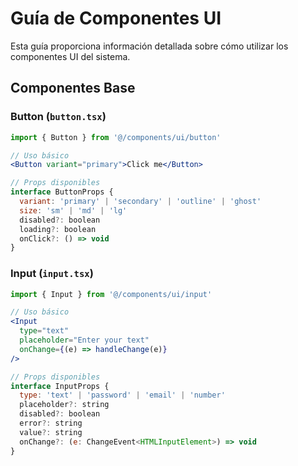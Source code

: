 # Guía de Componentes UI

Esta guía proporciona información detallada sobre cómo utilizar los componentes UI del sistema.

## Componentes Base

### Button (`button.tsx`)
```jsx
import { Button } from '@/components/ui/button'

// Uso básico
<Button variant="primary">Click me</Button>

// Props disponibles
interface ButtonProps {
  variant: 'primary' | 'secondary' | 'outline' | 'ghost'
  size: 'sm' | 'md' | 'lg'
  disabled?: boolean
  loading?: boolean
  onClick?: () => void
}
```

### Input (`input.tsx`)
```jsx
import { Input } from '@/components/ui/input'

// Uso básico
<Input 
  type="text"
  placeholder="Enter your text"
  onChange={(e) => handleChange(e)}
/>

// Props disponibles
interface InputProps {
  type: 'text' | 'password' | 'email' | 'number'
  placeholder?: string
  disabled?: boolean
  error?: string
  value?: string
  onChange?: (e: ChangeEvent<HTMLInputElement>) => void
}
```

